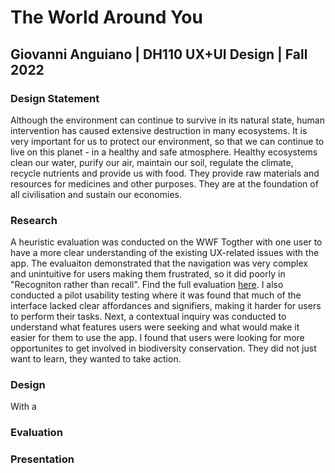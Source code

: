# The World Around You

## Giovanni Anguiano | DH110 UX+UI Design | Fall 2022

### Design Statement

Although the environment can continue to survive in its natural state, human intervention has caused extensive destruction in many ecosystems. It is very important for us to protect our environment, so that we can continue to live on this planet - in a healthy and safe atmosphere. Healthy ecosystems clean our water, purify our air, maintain our soil, regulate the climate, recycle nutrients and provide us with food. They provide raw materials and resources for medicines and other purposes. They are at the foundation of all civilisation and sustain our economies.

### Research 

A heuristic evaluation was conducted on the WWF Togther with one user to have a more clear understanding of the existing UX-related issues with the app. The evaluaiton demonstrated that the navigation was very complex and unintuitive for users making them frustrated, so it did poorly in "Recogniton rather than recall". Find the full evaluation [here](https://github.com/giovannianguiano1/DH110-F22-Gio/blob/main/assignment01/README.md). I also conducted a pilot usability testing where it was found that much of the interface lacked clear affordances and signifiers, making it harder for users to perform their tasks. Next, a contextual inquiry was conducted to understand what features users were seeking and what would make it easier for them to use the app. I found that users were looking for more opportunites to get involved in biodiversity conservation. They did not just want to learn, they wanted to take action. 



### Design

With a 

### Evaluation


### Presentation
